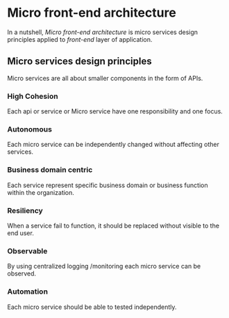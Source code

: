 # Micro front-end architecture

In a nutshell, _Micro front-end architecture_ is micro services design principles applied to _front-end_ layer of application.

## Micro services design principles

Micro services are all about smaller components in the form of APIs.

### High Cohesion

Each api or service or Micro service have one responsibility and one focus.

### Autonomous

Each micro service can be independently changed without affecting other services.

### Business domain centric

Each service represent specific business domain or business function within the organization.

### Resiliency

When a service fail to function, it should be replaced without visible to the end user.

### Observable

By using centralized logging /monitoring each micro service can be observed.

### Automation

Each micro service should be able to tested independently.